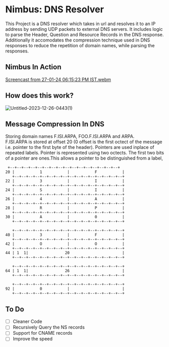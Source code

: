 # Nimbus: DNS Resolver 

This Project is a DNS resolver which takes in url and resolves it to an IP address by sending UDP packets to external DNS servers. 
It includes logic to parse the Header, Question and Resource Records in the DNS response. Additionally it accomodates the compression technique used in DNS responses to 
reduce the repetition of domain names, while parsing the responses.

## Nimbus In Action 
[Screencast from 27-01-24 06:15:23 PM IST.webm](https://github.com/Shofiya2003/DNS-Resolver/assets/86974918/75c1f32f-5b7e-42ea-a39c-7baa8c1741e5)

## How does this work?

![Untitled-2023-12-26-0443(1)](https://github.com/Shofiya2003/DNS-Resolver/assets/86974918/8a28cb3f-5155-48c1-a63d-7ca8be4cfb6b)

## Message Compression In DNS

Storing domain names F.ISI.ARPA, FOO.F.ISI.ARPA and ARPA. <br> F.ISI.ARPA is stored at offset 20 (0 offset is the first octect of the message i.e. pointer to the first byte of the header). Pointers are used inplace of repeated labels. Pointer is represented using two octects. The first two bits of a pointer are ones.This allows a pointer to be distinguished from a label,

     +--+--+--+--+--+--+--+--+--+--+--+--+--+--+--+--+
    20 |           1           |           F           |
       +--+--+--+--+--+--+--+--+--+--+--+--+--+--+--+--+
    22 |           3           |           I           |
       +--+--+--+--+--+--+--+--+--+--+--+--+--+--+--+--+
    24 |           S           |           I           |
       +--+--+--+--+--+--+--+--+--+--+--+--+--+--+--+--+
    26 |           4           |           A           |
       +--+--+--+--+--+--+--+--+--+--+--+--+--+--+--+--+
    28 |           R           |           P           |
       +--+--+--+--+--+--+--+--+--+--+--+--+--+--+--+--+
    30 |           A           |           0           |
       +--+--+--+--+--+--+--+--+--+--+--+--+--+--+--+--+

       +--+--+--+--+--+--+--+--+--+--+--+--+--+--+--+--+
    40 |           3           |           F           |
       +--+--+--+--+--+--+--+--+--+--+--+--+--+--+--+--+
    42 |           O           |           O           |
       +--+--+--+--+--+--+--+--+--+--+--+--+--+--+--+--+
    44 | 1  1|                20                       |
       +--+--+--+--+--+--+--+--+--+--+--+--+--+--+--+--+

       +--+--+--+--+--+--+--+--+--+--+--+--+--+--+--+--+
    64 | 1  1|                26                       |
       +--+--+--+--+--+--+--+--+--+--+--+--+--+--+--+--+

       +--+--+--+--+--+--+--+--+--+--+--+--+--+--+--+--+
    92 |           0           |                       |
       +--+--+--+--+--+--+--+--+--+--+--+--+--+--+--+--+

    

## To Do
- [ ] Cleaner Code
- [ ] Recursively Query the NS records
- [ ] Support for CNAME records
- [ ] Improve the speed
